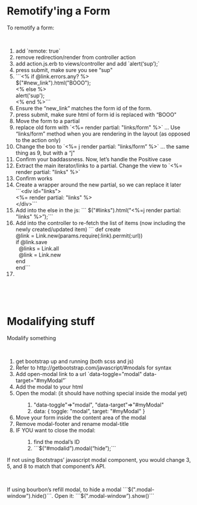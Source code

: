 
Remotify'ing a Form
===

<p>To remotify a form:</p><p><br data-mce-bogus="1"></p><ol><li>add `remote: true`</li><li>remove redirection/render from controller action</li><li>add action.js.erb to views/controller and add `alert(‘sup’);`</li><li>press submit, make sure you see “sup"</li><li>```&lt;% if @link.errors.any? %&gt;<br> $("#new_link").html("BOOO");<br>&lt;% else %&gt;<br> alert('sup');<br>&lt;% end %&gt;```<br></li><li>Ensure the “new_link” matches the form id of the form.</li><li>press submit, make sure html of form id is replaced with “BOOO"</li><li>Move the form to a partial</li><li>replace old form with `&lt;%= render partial: "links/form" %&gt;` … Use “links/form” method when you are rendering in the layout (as opposed to the action only)</li><li>Change the boo to `&lt;%= j&nbsp;render partial: "links/form” %&gt;` … the same thing as 9, but with a “j"</li><li>Confirm your baddassness.&nbsp;Now, let’s handle the Positive case</li><li>Extract the main iterator/links to a partial. Change the view to `&lt;%= render partial: "links" %&gt;`<br></li><li>Confirm works</li><li>Create a wrapper around the new partial, so we can replace it later ```&lt;div id="links"&gt;<br> &lt;%= render partial: "links" %&gt;<br>&lt;/div&gt;```<br></li><li>Add into the else in the js: ``` $("#links").html("&lt;%=j render partial: "links" %&gt;”);```<br></li><li>Add into the controller to re-fetch the list of items (now including the newly created/updated item) ```  def create<br> @link = Link.new(params.require(:link).permit(:url))<br> if @link.save<br>&nbsp; @links = Link.all<br>&nbsp; @link = Link.new<br> end<br>end```<br data-mce-bogus="1"></li><li><br></li></ol><p><br data-mce-bogus="1"></p><p><br data-mce-bogus="1"></p>


Modalifying stuff
=====


<html><head><meta charset="utf-8" /></head> <body><p>Modalify something</p><p><br data-mce-bogus="1"></p><ol><li>get bootstrap up and running (both scss and js)</li><li>Refer to&nbsp;http://getbootstrap.com/javascript/#modals for syntax</li><li>Add open-modal link to a url `<span>data-toggle=</span><span>"modal"</span> <span>data-target=</span><span>"#myModal”`</span></li><li><span>Add the modal to your html</span></li><li><span>Open the modal: (it should have nothing special inside the modal yet)</span><ol><ol><li><span>"data-toggle"=&gt;"modal", "data-target"=&gt;"#myModal"</span></li><li><span>data: { toggle: "modal", target: "#myModal" }</span></li></ol></ol></li><li>Move your form inside the content area of the modal</li><li>Remove modal-footer and rename modal-title</li><li>IF YOU want to close the modal:<ol><ol><li>find the modal’s ID</li><li>```$(“#modalid”).modal(“hide”);```</li></ol></ol></li></ol><p>If not using Bootstraps’ javascript modal component, you would change 3, 5, and 8 to match that component’s API.</p><p><br data-mce-bogus="1"></p><p>If using bourbon’s refill modal, to hide a modal ```$(".modal-window").hide()```. Open it: ```$(".modal-window”).show()```</p> </body></html>
